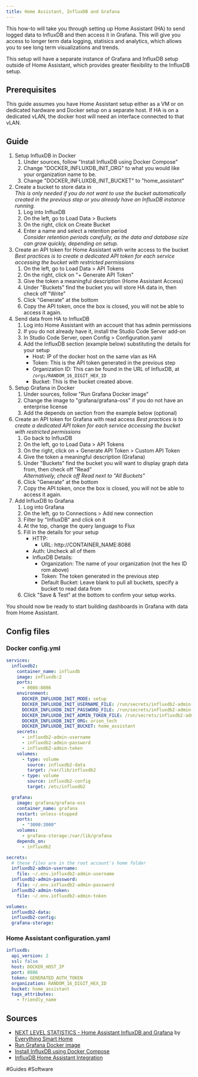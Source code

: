 ```yaml
---
title: Home Assistant, InfluxDB and Grafana
---
```


This how-to will take you through setting up Home Assistant (HA) to send logged data to InfluxDB and then access it in Grafana. This will give you access to longer term data logging, statisics and analytics, which allows you to see long term visualizations and trends.

This setup will have a separate instance of Grafana and InfluxDB setup outside of Home Assistant, which provides greater flexibility to the InfluxDB setup.

## Prerequisites

This guide assumes you have Home Assistant setup either as a VM or on dedicated hardware and Docker setup on a separate host. If HA is on a dedicated vLAN, the docker host will need an interface connected to that vLAN.

## Guide

1. Setup InfluxDB in Docker
   1. Under sources, follow "Install InfluxDB using Docker Compose"
   2. Change "DOCKER_INFLUXDB_INIT_ORG" to what you would like your organization name to be.
   3. Change "DOCKER_INFLUXDB_INIT_BUCKET" to "home_assistant"
2. Create a bucket to store data in  
   _This is only needed if you do not want to use the bucket automatically created in the previous step or you already have an InfluxDB instance running._
   1. Log into InfluxDB
   2. On the left, go to Load Data > Buckets
   3. On the right, click on Create Bucket
   4. Enter a name and select a retention period  
      _Consider retention periods carefully, as the data and database size can grow quickly, depending on setup._
3. Create an API token for Home Assistant with write access to the bucket  
   _Best practices is to create a dedicated API token for each service accessing the bucket with restricted permissions_
   1. On the left, go to Load Data > API Tokens
   2. On the right, click on "+ Generate API Token"
   3. Give the token a meaningful description (Home Assistant Access)
   4. Under "Buckets" find the bucket you will store HA data in, then check off "Write"
   5. Click "Generate" at the bottom
   6. Copy the API token, once the box is closed, you will not be able to access it again.
4. Send data from HA to InfluxDB
   1. Log into Home Assistant with an account that has admin permissions
   2. If you do not already have it, install the Studio Code Server add-on
   3. In Studio Code Server, open Config > Configuration.yaml
   4. Add the InfluxDB section (example below) substituting the details for your setup
      - Host: IP of the docker host on the same vlan as HA
      - Token: This is the API token generated in the previous step
      - Organization ID: This can be found in the URL of InfluxDB, at `/orgs/RANDOM_16_DIGIT_HEX_ID`
      - Bucket: This is the bucket created above.
5. Setup Grafana in Docker
   1. Under sources, follow "Run Grafana Docker image"
   2. Change the image to "grafana/grafana-oss" if you do not have an enterprise license
   3. Add the depends on section from the example below (optional)
6. Create an API token for Grafana with read access
   _Best practices is to create a dedicated API token for each service accessing the bucket with restricted permissions_
   1. Go back to InfluxDB
   2. On the left, go to Load Data > API Tokens
   3. On the right, click on + Generate API Token > Custom API Token
   4. Give the token a meaningful description (Grafana)
   5. Under "Buckets" find the bucket you will want to display graph data from, then check off "Read"  
      _Alternatively, check off Read next to "All Buckets"_
   6. Click "Generate" at the bottom
   7. Copy the API token, once the box is closed, you will not be able to access it again.
7. Add InfluxDB to Grafana
   1. Log into Grafana
   2. On the left, go to Connections > Add new connection
   3. Filter by "InfluxDB" and click on it
   4. At the top, change the query language to Flux
   5. Fill in the details for your setup
      - HTTP:
        - URL: http://CONTAINER_NAME:8086
      - Auth: Uncheck all of them
      - InfluxDB Details:
        - Organization: The name of your organization (not the hex ID rom above)
        - Token: The token generated in the previous step
        - Default Bucket: Leave blank to pull all buckets, specify a bucket to read data from
   6. Click "Save & Test" at the bottom to confirm your setup works.

You should now be ready to start building dashboards in Grafana with data from Home Assistant.

## Config files

### Docker config.yml

```yaml
services:
  influxdb2:
    container_name: influxdb
    image: influxdb:2
    ports:
      - 8086:8086
    environment:
      DOCKER_INFLUXDB_INIT_MODE: setup
      DOCKER_INFLUXDB_INIT_USERNAME_FILE: /run/secrets/influxdb2-admin-username
      DOCKER_INFLUXDB_INIT_PASSWORD_FILE: /run/secrets/influxdb2-admin-password
      DOCKER_INFLUXDB_INIT_ADMIN_TOKEN_FILE: /run/secrets/influxdb2-admin-token
      DOCKER_INFLUXDB_INIT_ORG: orion_tech
      DOCKER_INFLUXDB_INIT_BUCKET: home_assistant
    secrets:
      - influxdb2-admin-username
      - influxdb2-admin-password
      - influxdb2-admin-token
    volumes:
      - type: volume
        source: influxdb2-data
        target: /var/lib/influxdb2
      - type: volume
        source: influxdb2-config
        target: /etc/influxdb2

  grafana:
    image: grafana/grafana-oss
    container_name: grafana
    restart: unless-stopped
    ports:
      - "3000:3000"
    volumes:
      - grafana-storage:/var/lib/grafana
    depends_on:
      - influxdb2

secrets:
  # these files are in the root account's home folder
  influxdb2-admin-username:
    file: ~/.env.influxdb2-admin-username
  influxdb2-admin-password:
    file: ~/.env.influxdb2-admin-password
  influxdb2-admin-token:
    file: ~/.env.influxdb2-admin-token

volumes:
  influxdb2-data:
  influxdb2-config:
  grafana-storage:
```

### Home Assistant configuration.yaml

```yaml
influxdb:
  api_version: 2
  ssl: false
  host: DOCKER_HOST_IP
  port: 8086
  token: GENERATED_AUTH_TOKEN
  organization: RANDOM_16_DIGIT_HEX_ID
  bucket: home_assistant
  tags_attributes:
    - friendly_name
```

## Sources

- [NEXT LEVEL STATISTICS - Home Assistant InfluxDB and Grafana](https://www.youtube.com/watch?v=eJ-XE2tsD4U&list=PLHCmYWBoMir8f38aFD0hWvP7nGu82U1ob) by [Everything Smart Home](https://www.youtube.com/@EverythingSmartHome)
- [Run Grafana Docker image](https://grafana.com/docs/grafana/latest/setup-grafana/installation/docker/)
- [Install InfluxDB using Docker Compose](https://docs.influxdata.com/influxdb/v2/install/use-docker-compose/)
- [InfluxDB Home Assistant Integration](https://www.home-assistant.io/integrations/influxdb/)

#Guides #Software 
